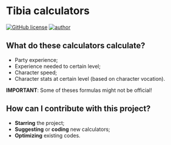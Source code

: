 # Tibia calculators
[![GitHub license](https://img.shields.io/github/license/kevinnicolasbq/tibia-calculators)](https://github.com/kevinnicolasbq/tibia-calculators/blob/master/LICENSE)
[![author](https://img.shields.io/badge/author-kevinnicolasbq-2f4f4f)](https://github.com/kevinnicolasbq)

## What do these calculators calculate?

* Party experience;
* Experience needed to certain level;
* Character speed;
* Character stats at certain level (based on character vocation).

**IMPORTANT**:
Some of theses formulas might not be official!

## How can I contribute with this project?

* **Starring** the project;
* **Suggesting** or **coding** new calculators;
* **Optimizing** existing codes.
